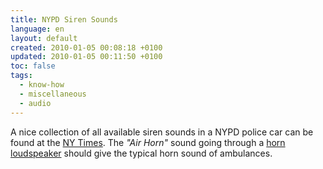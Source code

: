 ```yaml
---
title: NYPD Siren Sounds
language: en
layout: default
created: 2010-01-05 00:08:18 +0100
updated: 2010-01-05 00:11:50 +0100
toc: false
tags:
  - know-how
  - miscellaneous
  - audio
---
```

A nice collection of all available siren sounds in a NYPD police car can be found at the [NY Times](http://www.nytimes.com/2007/06/14/nyregion/15siren_sounds.html).
The *"Air Horn"* sound going through a [horn loudspeaker](http://en.wikipedia.org/wiki/Horn_loudspeaker) should give
the typical horn sound of ambulances.
